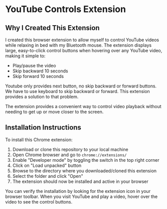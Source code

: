 # YouTube Controls Extension

## Why I Created This Extension

I created this browser extension to allow myself to control YouTube videos while relaxing in bed with my Bluetooth mouse. The extension displays large, easy-to-click control buttons when hovering over any YouTube video, making it simple to:

- Play/pause the video
- Skip backward 10 seconds
- Skip forward 10 seconds

Youtube only provides next button, no skip backward or forward buttons. We have to use keyboard to skip backward or forward. This extension provides a solution to that problem.

The extension provides a convenient way to control video playback without needing to get up or move closer to the screen.

## Installation Instructions

To install this Chrome extension:

1. Download or clone this repository to your local machine
2. Open Chrome browser and go to `chrome://extensions/`
3. Enable "Developer mode" by toggling the switch in the top right corner
4. Click on "Load unpacked" button
5. Browse to the directory where you downloaded/cloned this extension
6. Select the folder and click "Open"
7. The extension should now be installed and active in your browser

You can verify the installation by looking for the extension icon in your browser toolbar. When you visit YouTube and play a video, hover over the video to see the control buttons.